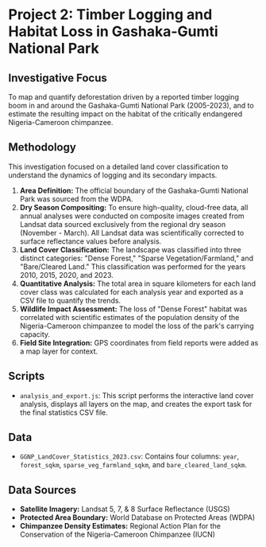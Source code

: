 # Project 2: Timber Logging and Habitat Loss in Gashaka-Gumti National Park

## Investigative Focus
To map and quantify deforestation driven by a reported timber logging boom in and around the Gashaka-Gumti National Park (2005-2023), and to estimate the resulting impact on the habitat of the critically endangered Nigeria-Cameroon chimpanzee.

## Methodology
This investigation focused on a detailed land cover classification to understand the dynamics of logging and its secondary impacts.

1.  **Area Definition:** The official boundary of the Gashaka-Gumti National Park was sourced from the WDPA.
2.  **Dry Season Compositing:** To ensure high-quality, cloud-free data, all annual analyses were conducted on composite images created from Landsat data sourced exclusively from the regional dry season (November - March). All Landsat data was scientifically corrected to surface reflectance values before analysis.
3.  **Land Cover Classification:** The landscape was classified into three distinct categories: "Dense Forest," "Sparse Vegetation/Farmland," and "Bare/Cleared Land." This classification was performed for the years 2010, 2015, 2020, and 2023.
4.  **Quantitative Analysis:** The total area in square kilometers for each land cover class was calculated for each analysis year and exported as a CSV file to quantify the trends.
5.  **Wildlife Impact Assessment:** The loss of "Dense Forest" habitat was correlated with scientific estimates of the population density of the Nigeria-Cameroon chimpanzee to model the loss of the park's carrying capacity.
6.  **Field Site Integration:** GPS coordinates from field reports were added as a map layer for context.

## Scripts
* `analysis_and_export.js`: This script performs the interactive land cover analysis, displays all layers on the map, and creates the export task for the final statistics CSV file.

## Data
* `GGNP_LandCover_Statistics_2023.csv`: Contains four columns: `year`, `forest_sqkm`, `sparse_veg_farmland_sqkm`, and `bare_cleared_land_sqkm`.

## Data Sources
* **Satellite Imagery:** Landsat 5, 7, & 8 Surface Reflectance (USGS)
* **Protected Area Boundary:** World Database on Protected Areas (WDPA)
* **Chimpanzee Density Estimates:** Regional Action Plan for the Conservation of the Nigeria-Cameroon Chimpanzee (IUCN)
